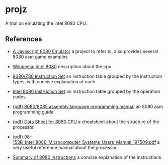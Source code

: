 # projz

A trial on emulating the intel 8080 CPU.


## References

* [A Javascript 8080 Emulator](http://bluishcoder.co.nz/js8080/)
a project to refer to, also provides several 8080 asm game examples


* [Wikipedia: Intel 8080](http://en.wikipedia.org/wiki/Intel_8080)
description about the cpu

* [8080/Z80 Instruction Set](http://nemesis.lonestar.org/computers/tandy/software/apps/m4/qd/opcodes.html)
an instruction table grouped by the instruction types, with concise explanation of each

* [Intel 8080 Instruction Set](http://pastraiser.com/cpu/i8080/i8080_opcodes.html)
an instruction table grouped by the operation codes

* [(pdf) 8080/8085 assembly language programming manual](http://bitsavers.informatik.uni-stuttgart.de/pdf/intel/MCS80/9800301D_8080_8085_Assembly_Language_Programming_Manual_May81.pdf)
an 8080 asm programming guide

* [(pdf) Data Sheet for 8080 CPU](http://www.classiccmp.org/dunfield/r/8080.pdf)
a cheatsheet about the structure of the processor

* [(pdf) 98-153B_Intel_8080_Microcomputer_Systems_Users_Manual_197509.pdf](http://bitsavers.trailing-edge.com/pdf/intel/MCS80/98-153B_Intel_8080_Microcomputer_Systems_Users_Manual_197509.pdf)
a very useful reference manual about the processor

* [Summary of 8080 Instructions](http://fms.komkon.org/comp/CPUs/8080.txt)
a concise explanation of the instructions
